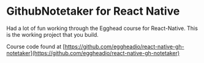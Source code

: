 # GithubNotetaker for React Native

Had a lot of fun working through the Egghead course for React-Native. This is the working project that you build.

Course code found at [https://github.com/eggheadio/react-native-gh-notetaker](https://github.com/eggheadio/react-native-gh-notetaker)
